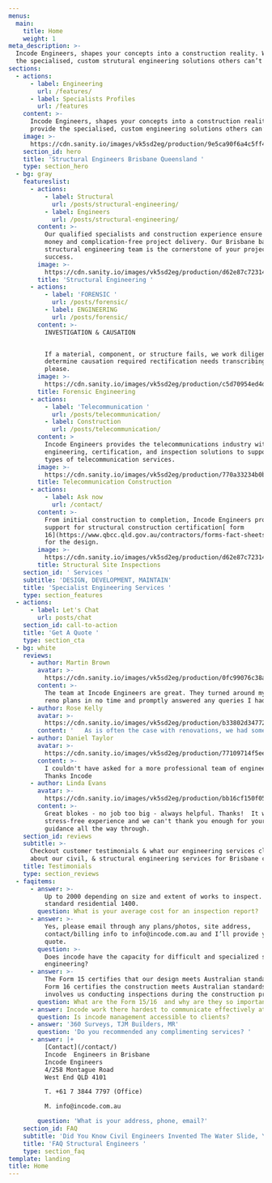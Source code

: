 ```yaml
---
menus:
  main:
    title: Home
    weight: 1
meta_description: >-
  Incode Engineers, shapes your concepts into a construction reality. We provide
  the specialised, custom strutural engineering solutions others can’t
sections:
  - actions:
      - label: Engineering
        url: /features/
      - label: Specialists Profiles
        url: /features
    content: >-
      Incode Engineers, shapes your concepts into a construction reality. We
      provide the specialised, custom engineering solutions others can’t.
    image: >-
      https://cdn.sanity.io/images/vk5sd2eg/production/9e5ca90f6a4c5ff41ad25bfbba1b70c37549b484-465x465.gif
    section_id: hero
    title: 'Structural Engineers Brisbane Queensland '
    type: section_hero
  - bg: gray
    featureslist:
      - actions:
          - label: Structural
            url: /posts/structural-engineering/
          - label: Engineers
            url: /posts/structural-engineering/
        content: >-
          Our qualified specialists and construction experience ensure value for
          money and complication-free project delivery. Our Brisbane based
          structural engineering team is the cornerstone of your project
          success.
        image: >-
          https://cdn.sanity.io/images/vk5sd2eg/production/d62e87c723146c657f37dc174e7a5a1c4bb49583-594x430.svg
        title: 'Structural Engineering '
      - actions:
          - label: 'FORENSIC '
            url: /posts/forensic/
          - label: ENGINEERING
            url: /posts/forensic/
        content: >-
          INVESTIGATION & CAUSATION


          If a material, component, or structure fails, we work diligently to
          determine causation required rectification needs transcribing here,
          please. 
        image: >-
          https://cdn.sanity.io/images/vk5sd2eg/production/c5d70954ed4defbacd2a2c91b86ac1d9352b5c81-594x430.svg
        title: Forensic Engineering
      - actions:
          - label: 'Telecommunication '
            url: /posts/telecommunication/
          - label: Construction
            url: /posts/telecommunication/
        content: >
          Incode Engineers provides the telecommunications industry with design,
          engineering, certification, and inspection solutions to support all
          types of telecommunication services.
        image: >-
          https://cdn.sanity.io/images/vk5sd2eg/production/770a33234b0ba2c8a00b98057f3cee21bb339643-594x430.svg
        title: Telecommunication Construction
      - actions:
          - label: Ask now
            url: /contact/
        content: >-
          From initial construction to completion, Incode Engineers provides and
          support for structural construction certification[ form
          16](https://www.qbcc.qld.gov.au/contractors/forms-fact-sheets-publications/forms)
          for the design.
        image: >-
          https://cdn.sanity.io/images/vk5sd2eg/production/d62e87c723146c657f37dc174e7a5a1c4bb49583-594x430.svg
        title: Structural Site Inspections
    section_id: ' Services '
    subtitle: 'DESIGN, DEVELOPMENT, MAINTAIN'
    title: 'Specialist Engineering Services '
    type: section_features
  - actions:
      - label: Let's Chat
        url: posts/chat
    section_id: call-to-action
    title: 'Get A Quote '
    type: section_cta
  - bg: white
    reviews:
      - author: Martin Brown
        avatar: >-
          https://cdn.sanity.io/images/vk5sd2eg/production/0fc99076c38a7f3d83689aeeb1291bbcdacd735a-60x60.png
        content: >-
          The team at Incode Engineers are great. They turned around my house
          reno plans in no time and promptly answered any queries I had.
      - author: Rose Kelly
        avatar: >-
          https://cdn.sanity.io/images/vk5sd2eg/production/b33802d34772a64c688eda15ce41058f85d43d2c-60x60.jpg
        content: '   As is often the case with renovations, we had some challenges but nothing was too much trouble for Robb and the team from design suggestions and solutions through to our on-site visits.   We are now approaching the finish line in a very quick time frame, thanks to having a great Engineering team.   Highly recommend these guys.'
      - author: Daniel Taylor
        avatar: >-
          https://cdn.sanity.io/images/vk5sd2eg/production/77109714f5eee1222578e58aa511de5565e6b32b-60x60.png
        content: >-
          I couldn't have asked for a more professional team of engineers!
          Thanks Incode
      - author: Linda Evans
        avatar: >-
          https://cdn.sanity.io/images/vk5sd2eg/production/bb16cf150f053a370b107eacfcc1750135a4b455-70x60.jpg
        content: >-
          Great blokes - no job too big - always helpful. Thanks!  It was such a
          stress-free experience and we can't thank you enough for your help and
          guidance all the way through. 
    section_id: reviews
    subtitle: >-
      Checkout customer testimonials & what our engineering services clients say
      about our civil, & structural engineering services for Brisbane clients. .
    title: Testimonials
    type: section_reviews
  - faqitems:
      - answer: >-
          Up to 2000 depending on size and extent of works to inspect. For
          standard residential 1400.
        question: What is your average cost for an inspection report?
      - answer: >-
          Yes, please email through any plans/photos, site address,
          contact/billing info to info@incode.com.au and I’ll provide you with a
          quote.
        question: >-
          Does incode have the capacity for difficult and specialized structural
          engineering? 
      - answer: >-
          The Form 15 certifies that our design meets Australian standards, the
          Form 16 certifies the construction meets Australian standards and
          involves us conducting inspections during the construction process.
        question: What are the Form 15/16  and why are they so important?
      - answer: Incode work there hardest to communicate effectively at all times.
        question: Is incode management accessible to clients?
      - answer: '360 Surveys, TJM Builders, MR'
        question: 'Do you recommended any complimenting services? '
      - answer: |+
          [Contact](/contact/)
          Incode  Engineers in Brisbane
          Incode Engineers
          4/258 Montague Road
          West End QLD 4101

          T. +61 7 3844 7797 (Office)

          M. info@incode.com.au

        question: 'What is your address, phone, email?'
    section_id: FAQ
    subtitle: 'Did You Know Civil Engineers Invented The Water Slide, You''re Welcome.'
    title: 'FAQ Structural Engineers '
    type: section_faq
template: landing
title: Home
---
```

